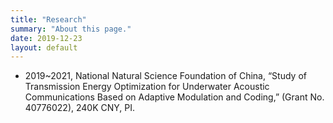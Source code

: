 ```yaml
---
title: "Research"
summary: "About this page."
date: 2019-12-23
layout: default
---
```


* 2019~2021, National Natural Science Foundation of China, “Study of Transmission Energy Optimization for Underwater Acoustic Communications Based on Adaptive Modulation and Coding,” (Grant No. 40776022), 240K CNY, PI.

